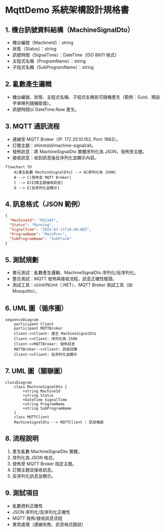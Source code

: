 # MqttDemo 系統架構設計規格書

## 1. 機台訊號資料結構（MachineSignalDto）
- 機台編號（MachineId）：string
- 狀態（Status）：string
- 訊號時間（SignalTime）：DateTime（ISO 8601 格式）
- 主程式名稱（ProgramName）：string
- 子程式名稱（SubProgramName）：string

## 2. 亂數產生邏輯
- 機台編號、狀態、主程式名稱、子程式名稱皆可隨機產生（範例：Guid、預設字串陣列隨機取值）。
- 訊號時間以 DateTime.Now 產生。

## 3. MQTT 通訊流程
- 連線至 MQTT Broker（IP: 172.20.10.152, Port: 1883）。
- 訂閱主題：shinmold/machine-signal/all。
- 發佈訊息：將 MachineSignalDto 實體序列化為 JSON，發佈至主題。
- 接收訊息：收到訊息後反序列化並顯示內容。

```mermaid
flowchart TD
    A[產生亂數 MachineSignalDto] --> B[序列化為 JSON]
    B --> C[發佈至 MQTT Broker]
    C --> D[訂閱主題接收訊息]
    D --> E[反序列化並顯示]
```

## 4. 訊息格式（JSON 範例）
```json
{
  "MachineId": "M12345",
  "Status": "Running",
  "SignalTime": "2025-07-11T16:40:00Z",
  "ProgramName": "MainProc",
  "SubProgramName": "SubProcA"
}
```

## 5. 測試規劃
- 單元測試：亂數產生邏輯、MachineSignalDto 序列化/反序列化。
- 整合測試：MQTT 發佈與接收流程，訊息正確性驗證。
- 測試工具：xUnit/NUnit（.NET）、MQTT Broker 測試工具（如 Mosquitto）。

## 6. UML 圖（循序圖）
```mermaid
sequenceDiagram
    participant Client
    participant MQTTBroker
    Client->>Client: 產生 MachineSignalDto
    Client->>Client: 序列化為 JSON
    Client->>MQTTBroker: 發佈訊息
    MQTTBroker-->>Client: 訊息回傳
    Client->>Client: 反序列化並顯示
```

## 7. UML 圖（關聯圖）
```mermaid
classDiagram
    class MachineSignalDto {
        +string MachineId
        +string Status
        +DateTime SignalTime
        +string ProgramName
        +string SubProgramName
    }
    class MQTTClient
    MachineSignalDto --> MQTTClient : 訊息傳遞
```

## 8. 流程說明
1. 產生亂數 MachineSignalDto 實體。
2. 序列化為 JSON 格式。
3. 發佈至 MQTT Broker 指定主題。
4. 訂閱主題並接收訊息。
5. 反序列化訊息並顯示。

## 9. 測試項目
- 亂數資料正確性
- JSON 序列化/反序列化正確性
- MQTT 發佈/接收訊息流程
- 異常處理（連線失敗、訊息格式錯誤）
